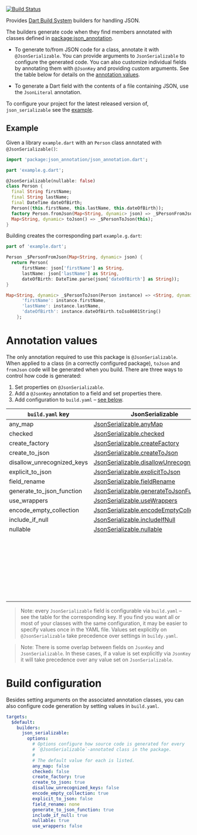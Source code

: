 [![Build Status](https://travis-ci.org/dart-lang/json_serializable.svg?branch=master)](https://travis-ci.org/dart-lang/json_serializable)

Provides [Dart Build System] builders for handling JSON.

The builders generate code when they find members annotated with classes defined
in [package:json_annotation].

- To generate to/from JSON code for a class, annotate it with
  `@JsonSerializable`. You can provide arguments to `JsonSerializable` to
  configure the generated code. You can also customize individual fields
  by annotating them with `@JsonKey` and providing custom arguments.
  See the table below for details on the
  [annotation values](#annotation-values).

- To generate a Dart field with the contents of a file containing JSON, use the
  `JsonLiteral` annotation.

To configure your project for the latest released version of,
`json_serializable` see the [example].

## Example

Given a library `example.dart` with an `Person` class annotated with
`@JsonSerializable()`:

```dart
import 'package:json_annotation/json_annotation.dart';

part 'example.g.dart';

@JsonSerializable(nullable: false)
class Person {
  final String firstName;
  final String lastName;
  final DateTime dateOfBirth;
  Person({this.firstName, this.lastName, this.dateOfBirth});
  factory Person.fromJson(Map<String, dynamic> json) => _$PersonFromJson(json);
  Map<String, dynamic> toJson() => _$PersonToJson(this);
}
```

Building creates the corresponding part `example.g.dart`:

```dart
part of 'example.dart';

Person _$PersonFromJson(Map<String, dynamic> json) {
  return Person(
      firstName: json['firstName'] as String,
      lastName: json['lastName'] as String,
      dateOfBirth: DateTime.parse(json['dateOfBirth'] as String));
}

Map<String, dynamic> _$PersonToJson(Person instance) => <String, dynamic>{
      'firstName': instance.firstName,
      'lastName': instance.lastName,
      'dateOfBirth': instance.dateOfBirth.toIso8601String()
    };
```

# Annotation values

The only annotation required to use this package is `@JsonSerializable`. When
applied to a class (in a correctly configured package), `toJson` and `fromJson`
code will be generated when you build. There are three ways to control how code
is generated:

1. Set properties on `@JsonSerializable`.
2. Add a `@JsonKey` annotation to a field and set properties there.
3. Add configuration to `build.yaml` – [see below](#build-configuration). 

| `build.yaml` key           | JsonSerializable                            | JsonKey                         |
| -------------------------- | ------------------------------------------- | ------------------------------- |
| any_map                    | [JsonSerializable.anyMap]                   |                                 |
| checked                    | [JsonSerializable.checked]                  |                                 |
| create_factory             | [JsonSerializable.createFactory]            |                                 |
| create_to_json             | [JsonSerializable.createToJson]             |                                 |
| disallow_unrecognized_keys | [JsonSerializable.disallowUnrecognizedKeys] |                                 |
| explicit_to_json           | [JsonSerializable.explicitToJson]           |                                 |
| field_rename               | [JsonSerializable.fieldRename]              |                                 |
| generate_to_json_function  | [JsonSerializable.generateToJsonFunction]   |                                 |
| use_wrappers               | [JsonSerializable.useWrappers]              |                                 |
| encode_empty_collection    | [JsonSerializable.encodeEmptyCollection]    | [JsonKey.encodeEmptyCollection] |
| include_if_null            | [JsonSerializable.includeIfNull]            | [JsonKey.includeIfNull]         |
| nullable                   | [JsonSerializable.nullable]                 | [JsonKey.nullable]              |
|                            |                                             | [JsonKey.defaultValue]          |
|                            |                                             | [JsonKey.disallowNullValue]     |
|                            |                                             | [JsonKey.fromJson]              |
|                            |                                             | [JsonKey.ignore]                |
|                            |                                             | [JsonKey.name]                  |
|                            |                                             | [JsonKey.required]              |
|                            |                                             | [JsonKey.toJson]                |

[JsonSerializable.anyMap]: https://pub.dartlang.org/documentation/json_annotation/2.2.0/json_annotation/JsonSerializable/anyMap.html
[JsonSerializable.checked]: https://pub.dartlang.org/documentation/json_annotation/2.2.0/json_annotation/JsonSerializable/checked.html
[JsonSerializable.createFactory]: https://pub.dartlang.org/documentation/json_annotation/2.2.0/json_annotation/JsonSerializable/createFactory.html
[JsonSerializable.createToJson]: https://pub.dartlang.org/documentation/json_annotation/2.2.0/json_annotation/JsonSerializable/createToJson.html
[JsonSerializable.disallowUnrecognizedKeys]: https://pub.dartlang.org/documentation/json_annotation/2.2.0/json_annotation/JsonSerializable/disallowUnrecognizedKeys.html
[JsonSerializable.explicitToJson]: https://pub.dartlang.org/documentation/json_annotation/2.2.0/json_annotation/JsonSerializable/explicitToJson.html
[JsonSerializable.fieldRename]: https://pub.dartlang.org/documentation/json_annotation/2.2.0/json_annotation/JsonSerializable/fieldRename.html
[JsonSerializable.generateToJsonFunction]: https://pub.dartlang.org/documentation/json_annotation/2.2.0/json_annotation/JsonSerializable/generateToJsonFunction.html
[JsonSerializable.useWrappers]: https://pub.dartlang.org/documentation/json_annotation/2.2.0/json_annotation/JsonSerializable/useWrappers.html
[JsonSerializable.encodeEmptyCollection]: https://pub.dartlang.org/documentation/json_annotation/2.2.0/json_annotation/JsonSerializable/encodeEmptyCollection.html
[JsonKey.encodeEmptyCollection]: https://pub.dartlang.org/documentation/json_annotation/2.2.0/json_annotation/JsonKey/encodeEmptyCollection.html
[JsonSerializable.includeIfNull]: https://pub.dartlang.org/documentation/json_annotation/2.2.0/json_annotation/JsonSerializable/includeIfNull.html
[JsonKey.includeIfNull]: https://pub.dartlang.org/documentation/json_annotation/2.2.0/json_annotation/JsonKey/includeIfNull.html
[JsonSerializable.nullable]: https://pub.dartlang.org/documentation/json_annotation/2.2.0/json_annotation/JsonSerializable/nullable.html
[JsonKey.nullable]: https://pub.dartlang.org/documentation/json_annotation/2.2.0/json_annotation/JsonKey/nullable.html
[JsonKey.defaultValue]: https://pub.dartlang.org/documentation/json_annotation/2.2.0/json_annotation/JsonKey/defaultValue.html
[JsonKey.disallowNullValue]: https://pub.dartlang.org/documentation/json_annotation/2.2.0/json_annotation/JsonKey/disallowNullValue.html
[JsonKey.fromJson]: https://pub.dartlang.org/documentation/json_annotation/2.2.0/json_annotation/JsonKey/fromJson.html
[JsonKey.ignore]: https://pub.dartlang.org/documentation/json_annotation/2.2.0/json_annotation/JsonKey/ignore.html
[JsonKey.name]: https://pub.dartlang.org/documentation/json_annotation/2.2.0/json_annotation/JsonKey/name.html
[JsonKey.required]: https://pub.dartlang.org/documentation/json_annotation/2.2.0/json_annotation/JsonKey/required.html
[JsonKey.toJson]: https://pub.dartlang.org/documentation/json_annotation/2.2.0/json_annotation/JsonKey/toJson.html

> Note: every `JsonSerializable` field is configurable via `build.yaml` –
  see the table for the corresponding key.
  If you find you want all or most of your classes with the same configuration,
  it may be easier to specify values once in the YAML file. Values set
  explicitly on `@JsonSerializable` take precedence over settings in
  `buildy.yaml`.

> Note: There is some overlap between fields on `JsonKey` and
  `JsonSerializable`. In these cases, if a value is set explicitly via `JsonKey`
  it will take precedence over any value set on `JsonSerializable`.  

# Build configuration

Besides setting arguments on the associated annotation classes, you can also
configure code generation by setting values in `build.yaml`.

```yaml
targets:
  $default:
    builders:
      json_serializable:
        options:
          # Options configure how source code is generated for every
          # `@JsonSerializable`-annotated class in the package.
          #
          # The default value for each is listed.
          any_map: false
          checked: false
          create_factory: true
          create_to_json: true
          disallow_unrecognized_keys: false
          encode_empty_collection: true
          explicit_to_json: false
          field_rename: none
          generate_to_json_function: true
          include_if_null: true
          nullable: true
          use_wrappers: false
```

[example]: https://github.com/dart-lang/json_serializable/blob/master/example
[Dart Build System]: https://github.com/dart-lang/build
[package:json_annotation]: https://pub.dartlang.org/packages/json_annotation
